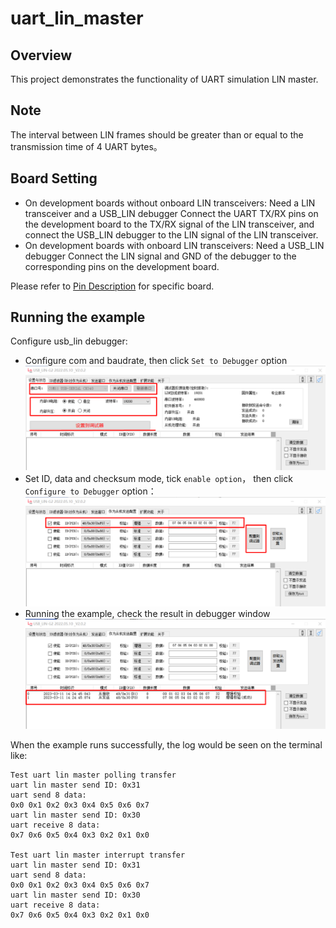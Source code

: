 # uart_lin_master
## Overview

This project demonstrates the functionality of UART simulation LIN master.

## Note

The interval between LIN frames should be greater than or equal to the transmission time of 4 UART bytes。

## Board Setting

- On development boards without onboard LIN transceivers:
  Need a LIN transceiver and a USB_LIN debugger
  Connect the UART TX/RX pins on the development board to the TX/RX signal of the LIN transceiver, and connect the USB_LIN debugger to the LIN signal of the LIN transceiver.
- On development boards with onboard LIN transceivers:
  Need a USB_LIN debugger
  Connect the LIN signal and GND of the debugger to the corresponding pins on the development board.

Please refer to [Pin Description](lab_board_resource) for specific board.

## Running the example

Configure usb_lin debugger:
- Configure com and baudrate, then click `Set to Debugger` option
  ![lin_debugger_configuration](../../../lin/doc/lin_debugger_configuration.png)
- Set ID, data and checksum mode, tick `enable option`， then click `Configure to Debugger` option：
  ![lin_debugger_slave_sent](../../../lin/master/doc/lin_debugger_slave_sent_config.png)
- Running the example, check the result in debugger window
  ![lin_debugger_slave_result](../../../lin/master/doc/lin_debugger_slave_result.png)

When the example runs successfully, the log would be seen on the terminal like:
```console
Test uart lin master polling transfer
uart lin master send ID: 0x31
uart send 8 data:
0x0 0x1 0x2 0x3 0x4 0x5 0x6 0x7
uart lin master send ID: 0x30
uart receive 8 data:
0x7 0x6 0x5 0x4 0x3 0x2 0x1 0x0

Test uart lin master interrupt transfer
uart lin master send ID: 0x31
uart send 8 data:
0x0 0x1 0x2 0x3 0x4 0x5 0x6 0x7
uart lin master send ID: 0x30
uart receive 8 data:
0x7 0x6 0x5 0x4 0x3 0x2 0x1 0x0
```
